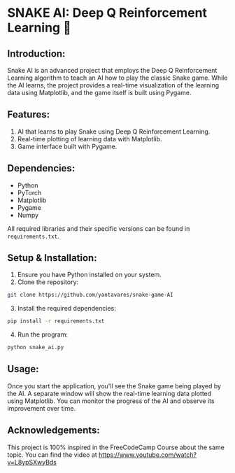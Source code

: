 # SNAKE AI: Deep Q Reinforcement Learning :snake:

## Introduction:

Snake AI is an advanced project that employs the Deep Q Reinforcement Learning algorithm to teach an AI how to play the classic Snake game. While the AI learns, the project provides a real-time visualization of the learning data using Matplotlib, and the game itself is built using Pygame.

## Features:

1. AI that learns to play Snake using Deep Q Reinforcement Learning.
2. Real-time plotting of learning data with Matplotlib.
3. Game interface built with Pygame.

## Dependencies:

- Python
- PyTorch
- Matplotlib
- Pygame
- Numpy

All required libraries and their specific versions can be found in `requirements.txt`.

## Setup & Installation:

1. Ensure you have Python installed on your system.
2. Clone the repository:

```bash
git clone https://github.com/yantavares/snake-game-AI
```

3. Install the required dependencies:

```bash
pip install -r requirements.txt
```

4. Run the program:

```bash
python snake_ai.py
```

## Usage:

Once you start the application, you'll see the Snake game being played by the AI. A separate window will show the real-time learning data plotted using Matplotlib. You can monitor the progress of the AI and observe its improvement over time.

## Acknowledgements:

This project is 100% inspired in the FreeCodeCamp Course about the same topic. You can find the video at https://www.youtube.com/watch?v=L8ypSXwyBds
